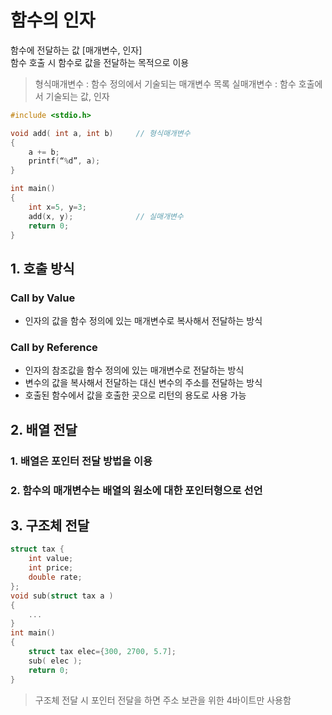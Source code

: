 # 함수의 인자

함수에 전달하는 값 [매개변수, 인자]     
함수 호출 시 함수로 값을 전달하는 목적으로 이용

> 형식매개변수 : 함수 정의에서 기술되는 매개변수 목록
> 실매개변수 : 함수 호출에서 기술되는 값, 인자

```c++
#include <stdio.h>

void add( int a, int b)     // 형식매개변수
{
    a += b; 
    printf(“%d”, a);
}

int main()
{
    int x=5, y=3;
    add(x, y);              // 실매개변수
    return 0;
}
```

## 1. 호출 방식

### Call by Value
- 인자의 값을 함수 정의에 있는 매개변수로 복사해서 전달하는 방식

### Call by Reference
- 인자의 참조값을 함수 정의에 있는 매개변수로 전달하는 방식
- 변수의 값을 복사해서 전달하는 대신 변수의 주소를 전달하는 방식
- 호출된 함수에서 값을 호출한 곳으로 리턴의 용도로 사용 가능

## 2. 배열 전달

### 1. 배열은 포인터 전달 방법을 이용

### 2. 함수의 매개변수는 배열의 원소에 대한 포인터형으로 선언

## 3. 구조체 전달

```c++
struct tax {
    int value;
    int price;
    double rate;
};
void sub(struct tax a )
{
    ...
}
int main()
{
    struct tax elec={300, 2700, 5.7];
    sub( elec );
    return 0;
}
```

> 구조체 전달 시 포인터 전달을 하면 주소 보관을 위한 4바이트만 사용함